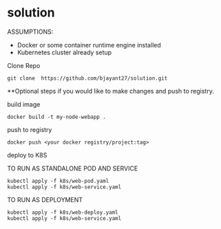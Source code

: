 # solution

ASSUMPTIONS: 

* Docker or some container runtime engine installed
* Kubernetes cluster already setup

Clone Repo

	git clone  https://github.com/bjayant27/solution.git

**Optional steps if you would like to make changes and push to registry.

build image

	docker build -t my-node-webapp .

push to registry

	docker push <your docker registry/project:tag>

deploy to K8S

   TO RUN AS STANDALONE POD AND SERVICE

   	kubectl apply -f k8s/web-pod.yaml
	kubectl apply -f k8s/web-service.yaml

   TO RUN AS DEPLOYMENT

	kubectl apply -f k8s/web-deploy.yaml
	kubectl apply -f k8s/web-service.yaml
